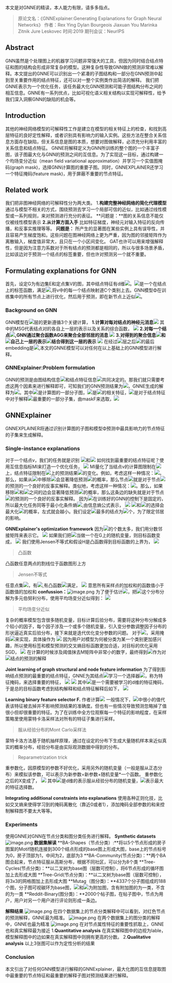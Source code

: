 本文是对GNNE的精读，本人能力有限，请多多指点。
> 原论文名：《GNNExplainer:Generating Explanations for Graph Neural Networks》
> 作者：Rex Ying	Dylan Bourgeois	Jiaxuan You	Marinka Zitnik		Jure Leskovec
> 时间:2019
> 期刊会议：NeurIPS


## Abstract
GNN虽然是个处理图上的机器学习问题非常强大的工具，但因为同时结合结点特征和图的结构会形成非常复杂的模型。这种复杂性导致GNN做的预测非常难以解释。本文提出的GNNE可以识别出一个紧凑的子图结构和一部分在GNN预测中起到至关重要作用的结点特征，还可以对一整个实例类作出简洁的解释。
我们把GNNE表示为一个优化任务，该任务最大化GNN预测和可能子图结构分布之间的相互信息。GNNE有一系列优点，比如可视化语义相关结构以实现可解释性，给予我们深入洞察GNN的缺陷的机会等。
## Introduction
其他的神经网络模型的可解释性工作是建立在模型的相关特征上的检查，和找到高层特征的良好定性解释，或者识别具有影响力的输入实例。这些方法在整合关系信息方面存在缺陷，但关系信息是图的本质，想要对图做解释，必须充分利用丰富的关系信息和结点特征。
GNNE将解释定义为GNN所训练的整个图的一个丰富子图，该子图最大化与GNN的预测之间的互信息。为了实现这一目标，通过构建一个均场变分近似（mean field variational approximation）并学习一个实值图掩码(graph mask)，选择GNN计算图的重要子图。同时，GNNEXPLAINER还学习一个特征掩码(feature mask)，用于屏蔽不重要的节点特征。
## Related work
我们把非图神经网络的可解释性分为两大类。
1.**构建完整神经网络的简化代理模型**
通过与模型不相关的方式，围绕预测去学习一个局部可信的近似，比如通过线性模型或一系列规则，来对预测进行充分的表征。
**问题是：**图的关系信息不能仅仅被线性模型表示
**2.从计算方面入手**
比如特征梯度，神经元对输入特征的反向传播，和反事实推理等等。
**问题是：**
所产生的显著图在某些实例上具有误导性，并且容易产生梯度饱和。这些问题在图神经网络上更为严重，因为图的邻接矩阵作为离散输入，梯度值非常大，且只在一个小区间变化。
GAT也许可以用来增强解释性，但是因为注意力系数对于所有结点的预测都是相同的，所以与很多场景矛盾，比如该边对于预测一个结点的标签重要，但也许对预测另一个就不重要。
## Formulating explanations for GNN
首先，设定G为有边集E和定点集V的图，其中结点特征有d维![](https://cdn.nlark.com/yuque/__latex/2653bc5c5ac71806e2b9062227d21d76.svg#card=math&code=%0A%5Cchi%20%3D%5Cleft%5C%7B%20x_%7B1%2C%7D...%2Cx_n%20%5Cright%5C%7D%20%2Cx_i%5Cin%20%5Cmathbb%7BR%7D%20%5Ed%0A&id=GSIbH)。![](https://cdn.nlark.com/yuque/__latex/18f3c2855f0e85a1ac2257f64d917144.svg#card=math&code=f&id=zF4XA)是一个在结点上的标签函数，满足![](https://cdn.nlark.com/yuque/__latex/c20e7a520a16b93ce9e67790c6541618.svg#card=math&code=f%3AV%5Cmapsto%20%5Cleft%5C%7B%201%2C...%2CC%20%5Cright%5C%7D&id=Hrw6V),将v中的每一个结点映射道C个类别上去。GNN模型Φ在训练集中的所有节点上进行优化，然后用于预测，即在新节点上近似![](https://cdn.nlark.com/yuque/__latex/18f3c2855f0e85a1ac2257f64d917144.svg#card=math&code=f&id=fIm8Q)。
### Background on GNN
GNN模型在![](https://cdn.nlark.com/yuque/__latex/6945e109777fe3fd777e8254f0ec0f0c.svg#card=math&code=l&id=Om9lo)层的更新遵循3个关键计算，
**1.计算对每对结点的神经元消息**![](https://cdn.nlark.com/yuque/__latex/966ee04c45fe768b8db98905c5f88131.svg#card=math&code=m_%7Bij%7D%5E%7Bl%7D&id=jzFtP)
其中的MSG代表结点对的各自上一层的表示以及关系的综合函数，
![](https://cdn.nlark.com/yuque/__latex/6fb368b1252af86f8a7c6f56306a3839.svg#card=math&code=m_%7Bij%7D%5E%7Bl%7D%3DMSG%5Cleft%28%20h_%7Bi%7D%5E%7Bl-1%7D%2C%20h_%7Bj%7D%5E%7Bl-1%7D%2C%20r_%7Bij%7D%20%5Cright%29&id=XQDwy)
**2.对每一个结点**![](https://cdn.nlark.com/yuque/__latex/0480d9f663a9cd686bae9ee284ce1bbb.svg#card=math&code=v_i&id=e7Yb4)**,GNN通过聚合函数AGG来聚合全部邻居的消息**
![](https://cdn.nlark.com/yuque/__latex/aaed79d196fb45af41332fa6bcf0d05e.svg#card=math&code=M_%7Bi%7D%5E%7Bl%7D%3DAGG%5Cleft%28%20%5Cleft%5C%7B%20m_%7Bij%7D%5E%7Bl%7D%7Cv_j%5Cin%20%5Cmathscr%7BN%7D%20_%7Bv_i%7D%20%5Cright%5C%7D%20%5Cright%29&id=NWKC8)
**3.对得到的聚合信息**![](https://cdn.nlark.com/yuque/__latex/8b335487709c60f2ee2248d3666a13f6.svg#card=math&code=M_%7Bi%7D%5E%7Bl%7D&id=VBQmq)**和**![](https://cdn.nlark.com/yuque/__latex/0480d9f663a9cd686bae9ee284ce1bbb.svg#card=math&code=v_i&id=lwb5Z)**自己上一层的表示**![](https://cdn.nlark.com/yuque/__latex/17c3e1c5fb5d5b28c7b75761fed2c34e.svg#card=math&code=%5Cboldsymbol%7Bh%7D_%7Bi%7D%5E%7Bl-1%7D&id=KbXyi)**结合得到这一层的表示**
![](https://cdn.nlark.com/yuque/__latex/92af2fe8159ba0a855568066b133351a.svg#card=math&code=%5Cboldsymbol%7Bh%7D_%7Bi%7D%5E%7Bl%7D%3D%5Cmathrm%7BU%7D_%7BPDATE%7D%5Cleft%28%20M_%7Bi%7D%5E%7Bl%7D%2C%20%5Cboldsymbol%7Bh%7D_%7Bi%7D%5E%7Bl-1%7D%20%5Cright%29&id=je2Fs)
在经过![](https://cdn.nlark.com/yuque/__latex/c895173d3be4872abf206be4268a58cb.svg#card=math&code=L&id=BtzQs)层之后![](https://cdn.nlark.com/yuque/__latex/0480d9f663a9cd686bae9ee284ce1bbb.svg#card=math&code=v_i&id=aqsfJ)的最后embedding是![](https://cdn.nlark.com/yuque/__latex/768d81a8dc81103bff1b7f7afb7d065a.svg#card=math&code=%5Cmathbf%7Bz%7D_i%3D%5Cmathbf%7Bh%7D_%7Bi%7D%5E%7BL%7D&id=fn2rf),本文的GNNE模型可以对任何在以上基础上的GNN模型进行解释。
### GNNExplainer:Problem formulation
GNN的预测是由图结构信息![](https://cdn.nlark.com/yuque/__latex/28a2109944416129801174300ed4148e.svg#card=math&code=%5Cmathrm%7BG%7D_%7B%5Cmathrm%7Bc%7D%7D%5Cleft%28%20v%20%5Cright%29&id=FhiE5)和结点特征信息![](https://cdn.nlark.com/yuque/__latex/1ba0d42b250a626d03b12b30f0fd7349.svg#card=math&code=X_%7B%5Cmathrm%7Bc%7D%7D%5Cleft%28%20v%20%5Cright%29&id=cDXFn)共同决定的。那我们就只需要考虑这两个因素来进行解释即可，可知我们的GNN预测结果为![](https://cdn.nlark.com/yuque/__latex/0d0eec16fe7bd51d0472b7e3dc4f85b8.svg#card=math&code=%5Chat%7By%7D%3D%5CvarPhi%20%5Cleft%28%20G_c%5Cleft%28%20v%20%5Cright%29%20%2CX_c%5Cleft%28%20v%20%5Cright%29%20%5Cright%29&id=tZL7A)，GNNE生成的解释为![](https://cdn.nlark.com/yuque/__latex/834dfb3a8b9437739d089fdcd7f4fb01.svg#card=math&code=%5Cleft%28%20G_S%2CX_%7BS%7D%5E%7BF%7D%20%5Cright%29&id=xFXNG)。其中![](https://cdn.nlark.com/yuque/__latex/b895861bb2a535d33b903668ca30ba96.svg#card=math&code=G_S&id=AE4yg)是计算图的一部分子图，![](https://cdn.nlark.com/yuque/__latex/0b130cda310d0b70428378adf40eb707.svg#card=math&code=X_S&id=pvXVu)是![](https://cdn.nlark.com/yuque/__latex/b895861bb2a535d33b903668ca30ba96.svg#card=math&code=G_S&id=UmPAD)的相关特征，![](https://cdn.nlark.com/yuque/__latex/d7636e87a618bbce10a5ffd4b78428d5.svg#card=math&code=X_%7BS%7D%5E%7BF%7D&id=TOfM1)是对于结点特征中对于解释![](https://cdn.nlark.com/yuque/__latex/a5e8faa212780fd7d755593138757279.svg#card=math&code=%5Chat%7By%7D&id=FC2wq)最重要的一部分子集，由maskF来选取，![](https://cdn.nlark.com/yuque/__latex/0004fbdca98034477ba8763622d3ee8e.svg#card=math&code=X_%7BS%7D%5E%7BF%7D%3D%5Cleft%5C%7B%20x_%7Bj%7D%5E%7BF%7D%7Cv_j%5Cin%20G_S%20%5Cright%5C%7D&id=ELQjt)
## GNNExplainer
GNNEXPLAINER将通过识别计算图的子图和模型Φ预测中最具影响力的节点特征的子集来生成解释。
### Single-instance explanations
对于一个结点v，我们的任务就是识别
![](https://cdn.nlark.com/yuque/__latex/35a0ff770201782a2a7175b3b7c6974a.svg#card=math&code=G_S%5Csubseteq%20G_C&id=Swbsf)和![](https://cdn.nlark.com/yuque/__latex/0004fbdca98034477ba8763622d3ee8e.svg#card=math&code=X_%7BS%7D%5E%7BF%7D%3D%5Cleft%5C%7B%20x_%7Bj%7D%5E%7BF%7D%7Cv_j%5Cin%20G_S%20%5Cright%5C%7D&id=nEXSG)
如何找到最重要的结点特征呢？使用互信息指标MI来打造一个优化任务，
![](https://cdn.nlark.com/yuque/__latex/7643cb8a46a6b41b7cec6dc6c1ccf255.svg#card=math&code=%5Cunderset%7BG_S%7D%7B%5Cmax%7DMI%5Cleft%28%20Y%2C%5Cleft%28%20G_S%2CX_S%20%5Cright%29%20%5Cright%29%20%3DH%5Cleft%28%20Y%20%5Cright%29%20-H%5Cleft%28%20Y%7CG%3DG_S%2CX%3DX_S%20%5Cright%29&id=WIWfa) 
MI量化了当结点v的计算图限制在![](https://cdn.nlark.com/yuque/__latex/b895861bb2a535d33b903668ca30ba96.svg#card=math&code=G_S&id=zWdz0)上，结点特征限制在![](https://cdn.nlark.com/yuque/__latex/0b130cda310d0b70428378adf40eb707.svg#card=math&code=X_S&id=ikBYY)上的预测结果![](https://cdn.nlark.com/yuque/__latex/a5e8faa212780fd7d755593138757279.svg#card=math&code=%5Chat%7By%7D&id=P2lBu)的变化。例如，考虑这样一种情况：![](https://cdn.nlark.com/yuque/__latex/ba48142d5a4a8900e6bb992835181c7c.svg#card=math&code=v_j%5Csubseteq%20G_C%5Cleft%28%20v_i%20%5Cright%29%20%2Cv_j%5Cne%20v_i&id=Y8oFa)。那么，如果从![](https://cdn.nlark.com/yuque/__latex/a6571a3a2fd7bc1b48fe259ad85bf13a.svg#card=math&code=G_C%5Cleft%28%20v_i%20%5Cright%29&id=sl6vk)中移除![](https://cdn.nlark.com/yuque/__latex/5623341acbc9fcaa6a0fc2ad5d77d6d9.svg#card=math&code=v_j&id=yF83t)会显著降低预测![](https://cdn.nlark.com/yuque/__latex/a5e8faa212780fd7d755593138757279.svg#card=math&code=%5Chat%7By%7D&id=z9gxy)的概率，那么节点![](https://cdn.nlark.com/yuque/__latex/5623341acbc9fcaa6a0fc2ad5d77d6d9.svg#card=math&code=v_j&id=pyJpK)就是对于节点![](https://cdn.nlark.com/yuque/__latex/0480d9f663a9cd686bae9ee284ce1bbb.svg#card=math&code=v_i&id=Eg5NR)的预测的一个良好的反事实解释。类似地，考虑这样一种情况：![](https://cdn.nlark.com/yuque/__latex/66a221539c84191cbceb8b6b0a1193e6.svg#card=math&code=%5Cleft%28%20v_j%2Cv_k%20%5Cright%29%20%5Cin%20G_c%5Cleft%28%20v_i%20%5Cright%29%20%2Cv_i%2Cv_k%5Cne%20v_i&id=eEEGi)。那么，如果移除![](https://cdn.nlark.com/yuque/__latex/5623341acbc9fcaa6a0fc2ad5d77d6d9.svg#card=math&code=v_j&id=k1BZA)和![](https://cdn.nlark.com/yuque/__latex/fd4155093f9fa199ce7ecbe8ff1590f1.svg#card=math&code=v_k&id=seS8I)之间的边会显著降低预测![](https://cdn.nlark.com/yuque/__latex/a5e8faa212780fd7d755593138757279.svg#card=math&code=%5Chat%7By%7D&id=al7qQ)的概率，那么这条边的缺失就是对于节点![](https://cdn.nlark.com/yuque/__latex/0480d9f663a9cd686bae9ee284ce1bbb.svg#card=math&code=v_i&id=fryeK)的预测的一个良好的反事实解释。
因为![](https://cdn.nlark.com/yuque/__latex/590d99554ebe1e0f1cd1c7a8db0f71c5.svg#card=math&code=H%5Cleft%28%20Y%20%5Cright%29&id=T7ktd)在训练好的GNN的控制下是固定的，所以最大化任务同等于最小化条件熵![](https://cdn.nlark.com/yuque/__latex/9bb7bd8f160f5051e7a83adb5f085f0e.svg#card=math&code=H%5Cleft%28%20Y%7CG%3DG_S%2CX%3DX_S%20%5Cright%29&id=uqwgr),由信息熵公式表示，
![](https://cdn.nlark.com/yuque/__latex/290d386be698c5d0309b0117b3fefb14.svg#card=math&code=H%5Cleft%28%20Y%7CG%3DG_S%2CX%3DX_S%20%5Cright%29%20%3D-%5Cmathbb%7BE%7D%20_%7BY%7CG_S%2CX_S%7D%5Cleft%5B%20%5Clog%20P_%7B%5CvarPhi%7D%5Cleft%28%20Y%7CG%3DG_S%2CX%3DX_S%20%5Cright%29%20%5Cright%5D&id=a8yJO)
![](https://cdn.nlark.com/yuque/__latex/b895861bb2a535d33b903668ca30ba96.svg#card=math&code=G_S&id=BQGDM)和![](https://cdn.nlark.com/yuque/__latex/0b130cda310d0b70428378adf40eb707.svg#card=math&code=X_S&id=vh5v3)的选择会最大化![](https://cdn.nlark.com/yuque/__latex/a5e8faa212780fd7d755593138757279.svg#card=math&code=%5Chat%7By%7D&id=kZnYo)的概率，左式就会越小。我们设定![](https://cdn.nlark.com/yuque/__latex/b895861bb2a535d33b903668ca30ba96.svg#card=math&code=G_S&id=wB0mq)最多的结点为![](https://cdn.nlark.com/yuque/__latex/4a3ad10e8c0d7e61e3fd6dd8f2afa766.svg#card=math&code=K_M&id=hWbZN)个，为了限定邻居的影响。

**GNNExplainer's optimization framework**
因为![](https://cdn.nlark.com/yuque/__latex/b895861bb2a535d33b903668ca30ba96.svg#card=math&code=G_S&id=x8pJX)的个数太多，我们用分数邻接矩阵来表示它。
![](https://cdn.nlark.com/yuque/__latex/6300f9e22caf3ffd23fed53fab99e8f0.svg#card=math&code=A_S%5Cin%20%5Cleft%5B%200%2C1%20%5Cright%5D%20%5E%7Bn%5Ctimes%20n%7D&id=Qw4Wy)
如果我们把![](https://cdn.nlark.com/yuque/__latex/b895861bb2a535d33b903668ca30ba96.svg#card=math&code=G_S&id=RVZNI)当做一个在G上的随机变量，则目标函数变成，
![](https://cdn.nlark.com/yuque/__latex/a68caef6894581240fedd267d858f6e3.svg#card=math&code=%5Cunderset%7B%5Cmathcal%7BG%7D%7D%7B%5Cmin%7D%5Cmathbb%7BE%7D%20_%7BG_S%5Csim%20%5Cmathcal%7BG%7D%7DH%5Cleft%28%20Y%7CG%3DG_S%2CX%3DX_S%20%5Cright%29&id=qT4gG)
我们使用Jensen不等式和假设H是凸函数得到目标函数的上界为，
![](https://cdn.nlark.com/yuque/__latex/fb0d241543eecbf94b2fc060b07695a6.svg#card=math&code=%5Cunderset%7B%5Cmathcal%7BG%7D%7D%7B%5Cmin%7DH%5Cleft%28%20Y%7CG%3D%5Cmathbb%7BE%7D%20_%7B%5Cmathcal%7BG%7D%7D%5Cleft%5B%20G_S%20%5Cright%5D%20%2CX%3DX_S%20%5Cright%29&id=kiQR7)
> 凸函数

凸函数任意两点的割线位于函数图形上方
> Jensen不等式

任意点集![](https://cdn.nlark.com/yuque/__latex/15e355d711fd36ee1ab662a9ff1d52a1.svg#card=math&code=%5Cleft%5C%7B%20x_i%20%5Cright%5C%7D&id=QD5MZ)，有![](https://cdn.nlark.com/yuque/__latex/b5844993b3ecb72f25e506559fbc4c81.svg#card=math&code=%5Clambda%20_i%5Cgeqslant%200%5Ctext%7B%E4%B8%94%7D%5Csum_i%7B%5Clambda%20_i%7D%3D1&id=pLhkP),有凸函数![](https://cdn.nlark.com/yuque/__latex/aefe0ca41ca0d9177633cb77d82d93db.svg#card=math&code=f%5Cleft%28%20x%20%5Cright%29&id=NHfp1)满足，
![](https://cdn.nlark.com/yuque/__latex/8efd27194f940872a34093d1037adb98.svg#card=math&code=f%5Cleft%28%20%5Csum_%7Bi%3D1%7D%5EM%7B%5Clambda%20_ix_i%7D%20%5Cright%29%20%5Cleqslant%20%5Csum_%7Bi%3D1%7D%5EM%7B%5Clambda%20_if%5Cleft%28%20x_i%20%5Cright%29%7D&id=QXcI1)
意思所有采样点的加权和的函数值小于函数值的加权和
**confussion：**![image.png](https://cdn.nlark.com/yuque/0/2023/png/38996183/1695611439420-9bdfaefe-7794-408f-89da-3f42ad3b371a.png#averageHue=%23f1ec9c&clientId=uda1f2752-1a50-4&from=paste&height=71&id=u396af979&originHeight=71&originWidth=773&originalType=binary&ratio=1&rotation=0&showTitle=false&size=33213&status=done&style=none&taskId=ua0e6b7ad-60b6-47b1-a86d-6f09a007fad&title=&width=773)
为了便于估计![](https://cdn.nlark.com/yuque/__latex/56c0367e6a776928f66ed5bbc75cd6ab.svg#card=math&code=E_G&id=LU6bP)，把![](https://cdn.nlark.com/yuque/__latex/742feea1e00938322008014d1e5b27d2.svg#card=math&code=%5Cmathcal%7BG%7D&id=gBXtE)这个分布分解为多元伯努利分布，使用平均场变分近似得到：
![](https://cdn.nlark.com/yuque/__latex/ec1101ba662d2990bfe74475f455fa13.svg#card=math&code=P_%7B%5Cmathcal%7BG%7D%7D%5Cleft%28%20G_S%20%5Cright%29%20%3D%5Cprod%5Cnolimits_%7B%5Cleft%28%20j%2Ck%20%5Cright%29%20%5Cin%20G_C%7D%5E%7B%7D%7BA_S%5Cleft%5B%20j%2Ck%20%5Cright%5D%7D&id=TRGuV)
> 平均场变分近似

复杂的概率模型包含很多随机变量，目标计算后验分布，需要将这种分布分解成多个较小的因子，每个因子涉及一个或多个随机变量，引入变分参数调整因子分布的形状逼近真实后验分布，接下来就是迭代优化变分参数的问题。
对于![](https://cdn.nlark.com/yuque/__latex/74f3b54933f0e1ecc01d6d9cd80bcc11.svg#card=math&code=E_%7B%5Cmathcal%7BG%7D%7D%5Cleft%28%20G_S%20%5Cright%29&id=sDRVk)，采用掩码![](https://cdn.nlark.com/yuque/__latex/b09f1ffa27fc4022763b1539f0d2b12b.svg#card=math&code=M%5Cin%20%5Cmathbb%7BR%7D%20%5E%7Bn%5Ctimes%20n%7D&id=RHJQ7)来实现，具体操作为
![](https://cdn.nlark.com/yuque/__latex/bcb37ca804ecbccc01f27cabc2f49f1c.svg#card=math&code=A_c%5Codot%20%5Csigma%20%5Cleft%28%20M%20%5Cright%29&id=tdRSW)
因为用户对模型为何被分类为某一个类别更加感兴趣，所以使用标签和模型预测的交叉熵目标函数更加合适，对目标的优化采用SGD，
![](https://cdn.nlark.com/yuque/__latex/c45cf328789ad1a1c658598c2a9ab157.svg#card=math&code=%5Cunderset%7BM%7D%7B%5Cmin%7D-%5Csum_%7Bc%3D1%7D%5EC%7B%5Cmathbb%7BI%7D%20%5Cleft%5B%20y%3Dc%20%5Cright%5D%20%5Clog%20P_%7B%5CvarPhi%7D%5Cleft%28%20Y%3Dy%7CG%3DA_c%5Codot%20%5Csigma%20%5Cleft%28%20M%20%5Cright%29%20%2CX%3DX_c%20%5Cright%29%7D&id=FRpUC)
在计算的时候涉及阈值抹去M矩阵中非常小的数字，最终得到![](https://cdn.nlark.com/yuque/__latex/b895861bb2a535d33b903668ca30ba96.svg#card=math&code=G_S&id=j6X1C)作为对![](https://cdn.nlark.com/yuque/__latex/a770a282bbfa0ae1ec474b7ed311656d.svg#card=math&code=v&id=dudK7)结点的预测的解释

**Joint learning of graph structural and node feature information**
为了得到影响结点预测的最重要的结点特征，GNNE为其结点![](https://cdn.nlark.com/yuque/__latex/a770a282bbfa0ae1ec474b7ed311656d.svg#card=math&code=v&id=pNDXs)学习一个选择器![](https://cdn.nlark.com/yuque/__latex/7aaf2781990aa336d909f7ebd32e2f69.svg#card=math&code=F&id=rOmd5)，称为特征掩码，来选择重要的特征，
![](https://cdn.nlark.com/yuque/__latex/0004fbdca98034477ba8763622d3ee8e.svg#card=math&code=X_%7BS%7D%5E%7BF%7D%3D%5Cleft%5C%7B%20x_%7Bj%7D%5E%7BF%7D%7Cv_j%5Cin%20G_S%20%5Cright%5C%7D&id=B11c2)
![](https://cdn.nlark.com/yuque/__latex/2040e8cc92f33d922854d6b81c24f253.svg#card=math&code=x_%7Bj%7D%5E%7BF%7D%3D%5Cleft%5B%20x_%7Bj%2Ct_1%7D%2C...%2Cx_%7Bj%2Ct_k%7D%20%5Cright%5D%20for%5C%2C%5C%2CF_%7Bti%7D%3D1&id=oveMt)
其中![](https://cdn.nlark.com/yuque/__latex/e53eddd02c2cf43f670cb891144102fd.svg#card=math&code=F%5Cin%20%5Cleft%5C%7B%200%2C1%20%5Cright%5C%7D%20%5Ed&id=OXfwD)是一个需要被学习的d维的特征掩码，于是总的目标函数考虑到结构解释和结点特征解释后如下，
![](https://cdn.nlark.com/yuque/__latex/01c486d5161ae3b91f518df1b5839527.svg#card=math&code=%5Cunderset%7BG_S%2CF%7D%7B%5Cmax%7DMI%5Cleft%28%20Y%2C%5Cleft%28%20G_S%2CF%20%5Cright%29%20%5Cright%29%20%3DH%5Cleft%28%20Y%20%5Cright%29%20-H%5Cleft%28%20Y%7CG%3DG_S%2CX%3DX_%7BS%7D%5E%7BF%7D%20%5Cright%29&id=kE27B)

**Learning binary feature selector F.**
作者计算![](https://cdn.nlark.com/yuque/__latex/ca7e739cd1416bbdb8e4386b54a02948.svg#card=math&code=X_%7BS%7D%5E%7BF%7D%20%3DX_%7BS%7D%5Codot%20%20F&id=R8GeG)
一般情况下，![](https://cdn.nlark.com/yuque/__latex/7aaf2781990aa336d909f7ebd32e2f69.svg#card=math&code=F&id=MLAiX)中很小的值代表该特征被去掉并不影响预测结果的准确度。但也有一些情况导致预测忽略掉了值很小但却很重要的特征。为了在训练中全方位观察每一个特征的影响程度，在采样策略里使用蒙特卡洛采样法对所有的特征子集进行采样。
> 服从经验分布的Mont Carlo采样法

蒙特卡洛方法基于随机抽样原理，通过在设定的分布下生成大量随机样本来近似真实的概率分布，经验分布是由实际观测数据中得到的分布。
> Reparametrization trick

重参数化，因原模型的参数不好优化，采用另外的随机变量（一般是服从正态分布）来模拟该参数，可以表示为新参数=新参数+随机变量*一个函数。
重参数化之后的X变成了，
![](https://cdn.nlark.com/yuque/__latex/c3cd928333559648ffdd6350265ee1d4.svg#card=math&code=X%3DZ%2B%28X_S-Z%29%5Codot%20Fs.t.%20%7B%5Ctextstyle%20%5Csum_%7Bj%7D%5E%7B%7D%7DF_j%5Cle%20K_F&id=xh1nw)
其中![](https://cdn.nlark.com/yuque/__latex/ca9972fb0e732f9a939604a4b2e0f4c0.svg#card=math&code=Z&id=Q8xwp)是d维的表示服从经验分布的随机变量，![](https://cdn.nlark.com/yuque/__latex/2f4220aed91b57d82bb86c6fe7e2a0ac.svg#card=math&code=K_F&id=ydECV)表示最大的特征选择数。

**Integrating additional constraints into explanations**
使用各种正则化技，比如交叉熵来使得学习到的掩码离散化（靠近0或者1），添加掩码全部参数的和来控制解释图不要太大等等。

### Experiments
使用GNNE对GNN在节点分类和图分类任务进行解释。
**Synthetic datasets**
![image.png](https://cdn.nlark.com/yuque/0/2023/png/38996183/1695694558841-66d37394-86fa-40b8-8053-c53c0a328d72.png#averageHue=%23f6f4f2&clientId=u86133f7a-6e0d-4&from=paste&height=303&id=uc2f48e7d&originHeight=303&originWidth=667&originalType=binary&ratio=1&rotation=0&showTitle=false&size=70478&status=done&style=none&taskId=u880bbb7a-847f-4362-84d5-7e983b4daf9&title=&width=667)
**数据集解读**
**BA-Shapes（节点分类）:**将以5个节点形成的房子图案的Motif随机连接到300个结点形成的base图上形成大图，base上的节点标号为0，房子顶部为1，中间为2，底部为3
**BA-Community(节点分类)：**两个BA图合起来，节点特征服从高斯分布，根据不同社区，可以分为8个类
**Tree-Cycles(节点分类)：**以二叉树为base图（层数可控制），将6节点形成的循环图加上去形成大图
**Tree-Grid(节点分类)：**以二叉树为base图（层数可控制），将3x3的网格图加上去形成大图
**Mutag（图分类)：**4337个分子图组成的188个图，分子图可视碳环为base图，![](https://cdn.nlark.com/yuque/__latex/15a9331f05416e6c5bdeeeeeffb27a96.svg#card=math&code=NO_2&id=yJKKO)和![](https://cdn.nlark.com/yuque/__latex/e210af91d6f1ee4b2ad7572bb35d9d1a.svg#card=math&code=NH_2&id=mHc9v)为附加图，含有附加图的为一类，不含的为一类
**Reddit-Binary(图分类)：**2000个帖子图，在帖子图中，节点为用户，用户对另一个用户进行评论则形成一条边。

**解释结果**
![image.png](https://cdn.nlark.com/yuque/0/2023/png/38996183/1695696512828-f07bb5fd-e3f8-41dd-b0a9-430cce830c11.png#averageHue=%23f4f2ef&clientId=u86133f7a-6e0d-4&from=paste&height=186&id=u313d7ab9&originHeight=186&originWidth=644&originalType=binary&ratio=1&rotation=0&showTitle=false&size=66139&status=done&style=none&taskId=ua84ec6e6-6bbf-4193-a909-8ad5a1667da&title=&width=644)
在四个数据集上的节点分类解释中可以看到，对红色节点的预测解释，GNNE最为精准。
![image.png](https://cdn.nlark.com/yuque/0/2023/png/38996183/1695696965032-5cdadff2-b8e9-4d3c-9b37-07b557e6c9f0.png#averageHue=%23f5f3f0&clientId=u86133f7a-6e0d-4&from=paste&height=261&id=u8f5ddc3c&originHeight=261&originWidth=979&originalType=binary&ratio=1&rotation=0&showTitle=false&size=122310&status=done&style=none&taskId=ue66aa7b5-5a13-492e-b44f-22b5ef73a1e&title=&width=979)
在两个数据集上的图分类的解释中，GNNE也最为精准
![image.png](https://cdn.nlark.com/yuque/0/2023/png/38996183/1695697645995-1c7eadf7-dfe8-451f-91d9-84e6056fd5cf.png#averageHue=%23f8f6f4&clientId=u86133f7a-6e0d-4&from=paste&height=306&id=u4b061226&originHeight=306&originWidth=496&originalType=binary&ratio=1&rotation=0&showTitle=false&size=53340&status=done&style=none&taskId=ua650533d-82ee-4dd1-bee2-c5258417099&title=&width=496)
在对节点属性特征的重要性抓取上，GNNE也和真实解释最为接近
1.**Quantitative analysis**
在真实解释图中的边视为lable，模型解释图中的边如果在真实解释图中则拥有更高的分数。
2.**Qualitative analysis**
以上3张图可以作为定性分析的结果

### Conclusion
本文引出了对任何GNN模型进行解释的GNNExplainer，最大化图的互信息提取图中最重要的节点特征和最重要的解释子图对预测结果进行解释。
